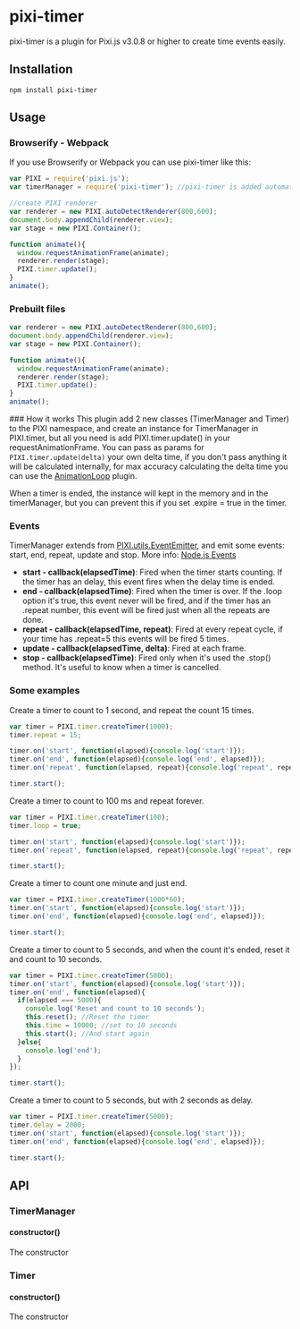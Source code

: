 pixi-timer
======================

pixi-timer is a plugin for Pixi.js v3.0.8 or higher to create time events easily.

## Installation
```
npm install pixi-timer
```

## Usage
### Browserify - Webpack
If you use Browserify or Webpack you can use pixi-timer like this:

```js
var PIXI = require('pixi.js');
var timerManager = require('pixi-timer'); //pixi-timer is added automatically to the PIXI namespace

//create PIXI renderer
var renderer = new PIXI.autoDetectRenderer(800,600);
document.body.appendChild(renderer.view);
var stage = new PIXI.Container();

function animate(){
  window.requestAnimationFrame(animate);
  renderer.render(stage);
  PIXI.timer.update();
}
animate();
```

### Prebuilt files

```js
var renderer = new PIXI.autoDetectRenderer(800,600);
document.body.appendChild(renderer.view);
var stage = new PIXI.Container();

function animate(){
  window.requestAnimationFrame(animate);
  renderer.render(stage);
  PIXI.timer.update();
}
animate();
```

### How it works
This plugin add 2 new classes (TimerManager and Timer) to the PIXI namespace, and create an instance for TimerManager in PIXI.timer, but all you need is add PIXI.timer.update() in your requestAnimationFrame. You can pass as params for `PIXI.timer.update(delta)` your own delta time, if you don't pass anything it will be calculated internally, for max accuracy calculating the delta time you can use the [AnimationLoop](https://github.com/Nazariglez/pixi-animationloop/) plugin.

When a timer is ended, the instance will kept in the memory and in the timerManager, but you can prevent this if you set .expire = true in the timer.

### Events
TimerManager extends from [PIXI.utils.EventEmitter](https://github.com/primus/eventemitter3), and emit some events: start, end, repeat, update and stop. More info: [Node.js Events](https://nodejs.org/api/events.html#events_emitter_emit_event_arg1_arg2)

- __start - callback(elapsedTime)__: Fired when the timer starts counting. If the timer has an delay, this event fires when the delay time is ended.
- __end - callback(elapsedTime)__: Fired when the timer is over. If the .loop option it's true, this event never will be fired, and if the timer has an .repeat number, this event will be fired just when all the repeats are done.
- __repeat - callback(elapsedTime, repeat)__: Fired at every repeat cycle, if your time has .repeat=5 this events will be fired 5 times.
- __update - callback(elapsedTime, delta)__: Fired at each frame.
- __stop - callback(elapsedTime)__: Fired only when it's used the .stop() method. It's useful to know when a timer is cancelled.

### Some examples
Create a timer to count to 1 second, and repeat the count 15 times.
```js
var timer = PIXI.timer.createTimer(1000);
timer.repeat = 15;

timer.on('start', function(elapsed){console.log('start')});
timer.on('end', function(elapsed){console.log('end', elapsed)});
timer.on('repeat', function(elapsed, repeat){console.log('repeat', repeat)});

timer.start();
```

Create a timer to count to 100 ms and repeat forever.
```js
var timer = PIXI.timer.createTimer(100);
timer.loop = true;

timer.on('start', function(elapsed){console.log('start')});
timer.on('repeat', function(elapsed, repeat){console.log('repeat', repeat)});

timer.start();
```

Create a timer to count one minute and just end.
```js
var timer = PIXI.timer.createTimer(1000*60);
timer.on('start', function(elapsed){console.log('start')});
timer.on('end', function(elapsed){console.log('end', elapsed)});

timer.start();
```

Create a timer to count to 5 seconds, and when the count it's ended, reset it and count to 10 seconds.
```js
var timer = PIXI.timer.createTimer(5000);
timer.on('start', function(elapsed){console.log('start')});
timer.on('end', function(elapsed){
  if(elapsed === 5000){
    console.log('Reset and count to 10 seconds');
    this.reset(); //Reset the timer
    this.time = 10000; //set to 10 seconds
    this.start(); //And start again
  }else{
    console.log('end');
  }
});

timer.start();
```

Create a timer to count to 5 seconds, but with 2 seconds as delay.
```js
var timer = PIXI.timer.createTimer(5000);
timer.delay = 2000;
timer.on('start', function(elapsed){console.log('start')});
timer.on('end', function(elapsed){console.log('end', elapsed)});

timer.start();
```


## API
### TimerManager
#### constructor()
The constructor

### Timer
#### constructor()
The constructor
